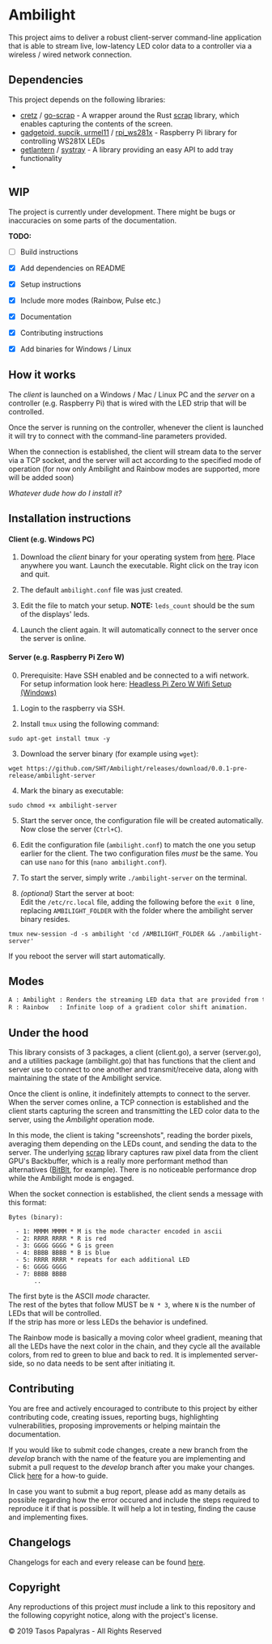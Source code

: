 # Ambilight

This project aims to deliver a robust client-server command-line application that is able to stream live, low-latency LED color data to a controller via a wireless / wired network connection.

## Dependencies

This project depends on the following libraries:
 - [cretz](https://github.com/cretz) / [go-scrap](https://github.com/cretz/go-scrap) - A wrapper around the Rust [scrap](https://github.com/quadrupleslap/scrap) library, which enables capturing the contents of the screen.
 - [gadgetoid, supcik, urmel11](https://github.com/orgs/rpi-ws281x/people) / [rpi_ws281x](https://github.com/rpi-ws281x/rpi-ws281x-go) - Raspberry Pi library for controlling WS281X LEDs
 - [getlantern](https://github.com/getlantern) / [systray](github.com/getlantern/systray) - A library providing an easy API to add tray functionality
 -

## WIP

The project is currently under development. There might be bugs or inaccuracies on some parts of the documentation.

**TODO:**
- [ ] Build instructions
- [x] Add dependencies on README
- [x] Setup instructions
- [x] Include more modes (Rainbow, Pulse etc.)
- [x] Documentation
- [x] Contributing instructions
- [x] Add binaries for Windows / Linux



## How it works

The *client* is launched on a Windows / Mac / Linux PC and the *server* on a controller (e.g. Raspberry Pi) that is wired with the LED strip that will be controlled.

Once the server is running on the controller, whenever the client is launched it will try to connect with the command-line parameters provided.

When the connection is established, the client will stream data to the server via a TCP socket, and the server will act according to the specified mode of operation (for now only Ambilight and Rainbow modes are supported, more will be added soon)

*Whatever dude how do I install it?*

## Installation instructions

#### Client (e.g. Windows PC)

1. Download the *client* binary for your operating system from [here](https://github.com/SHT/Ambilight/releases/latest/). Place anywhere you want. Launch the executable. Right click on the tray icon and quit.

2. The default `ambilight.conf` file was just created.

3. Edit the file to match your setup. **NOTE:** `leds_count` should be the sum of the displays' leds.

4. Launch the client again. It will automatically connect to the server once the server is online.



#### Server (e.g. Raspberry Pi Zero W)

0. Prerequisite: Have SSH enabled and be connected to a wifi network.  
For setup information look here: [Headless Pi Zero W Wifi Setup (Windows)](https://desertbot.io/blog/headless-pi-zero-w-wifi-setup-windows)

1. Login to the raspberry via SSH.

1. Install `tmux` using the following command:

  `sudo apt-get install tmux -y`

3. Download the server binary (for example using `wget`):

  `wget https://github.com/SHT/Ambilight/releases/download/0.0.1-pre-release/ambilight-server`

4. Mark the binary as executable:

  `sudo chmod +x ambilight-server`

5. Start the server once, the configuration file will be created automatically. Now close the server (`Ctrl+C`).
6. Edit the configuration file (`ambilight.conf`) to match the one you setup earlier for the client. The two configuration files *must* be the same. You can use `nano` for this (`nano ambilight.conf`).

7. To start the server, simply write `./ambilight-server` on the terminal.

8. *(optional)* Start the server at boot:  
Edit the `/etc/rc.local` file, adding the following before the `exit 0` line, replacing `AMBILIGHT_FOLDER` with the folder where the ambilight server binary resides.

  `tmux new-session -d -s ambilight 'cd /AMBILIGHT_FOLDER && ./ambilight-server'`

  If you reboot the server will start automatically.

## Modes

```txt
A : Ambilight : Renders the streaming LED data that are provided from the client.
R : Rainbow   : Infinite loop of a gradient color shift animation.
```

## Under the hood

This library consists of 3 packages, a client (client.go), a server (server.go), and a utilities package (ambilight.go) that has functions that the client and server use to connect to one another and transmit/receive data, along with maintaining the state of the Ambilight service.

Once the client is online, it indefinitely attempts to connect to the server. When the server comes online, a TCP connection is established and the client starts capturing the screen and transmitting the LED color data to the server, using the *Ambilight* operation mode.

In this mode, the client is taking "screenshots", reading the border pixels, averaging them depending on the LEDs count, and sending the data to the server. The underlying [scrap](https://github.com/quadrupleslap/scrap) library captures raw pixel data from the client GPU's Backbuffer, which is a really more performant method than alternatives ([BitBlt](https://github.com/kbinani/screenshot), for example). There is no noticeable performance drop while the Ambilight mode is engaged.

When the socket connection is established, the client sends a message with this format:


```
Bytes (binary):

  - 1: MMMM MMMM * M is the mode character encoded in ascii
  - 2: RRRR RRRR * R is red
  - 3: GGGG GGGG * G is green
  - 4: BBBB BBBB * B is blue
  - 5: RRRR RRRR * repeats for each additional LED
  - 6: GGGG GGGG
  - 7: BBBB BBBB
       ..
```

The first byte is the ASCII *mode* character.  
The rest of the bytes that follow MUST be `N * 3`, where `N` is the number of LEDs that will be controlled.  
If the strip has more or less LEDs the behavior is undefined.

The Rainbow mode is basically a moving color wheel gradient, meaning that all the LEDs have the next color in the chain, and they cycle all the available colors, from red to green to blue and back to red. It is implemented server-side, so no data needs to be sent after initiating it.


## Contributing
You are free and actively encouraged to contribute to this project by either contributing code, creating issues, reporting bugs, highlighting vulnerabilities, proposing improvements or helping maintain the documentation.

If you would like to submit code changes, create a new branch from the *develop* branch with the name of the feature you are implementing  and submit a pull request to the *develop* branch after you make your changes. Click [here](https://gist.github.com/Chaser324/ce0505fbed06b947d962#doing-your-work) for a how-to guide.

In case you want to submit a bug report, please add as many details as possible regarding how the error occured and include the steps required to reproduce it if that is possible. It will help a lot in testing, finding the cause and implementing fixes.

## Changelogs
Changelogs for each and every release can be found [here](https://github.com/SHT/Ambilight/releases).

## Copyright
Any reproductions of this project *must* include a link to this repository and the following copyright notice, along with the project's license.

© 2019 Tasos Papalyras - All Rights Reserved
